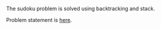 
The sudoku problem is solved using backtracking and stack.

Problem statement is [here](https://www.hackerrank.com/challenges/sudoku/problem).
